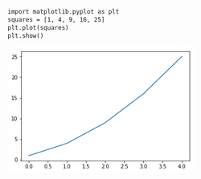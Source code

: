     import matplotlib.pyplot as plt 
    squares = [1, 4, 9, 16, 25]
    plt.plot(squares)
    plt.show()
![image](https://github.com/PythonandLee/Python_Practice-Day8/blob/master/test.png)
